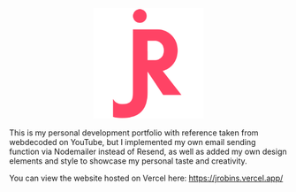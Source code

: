 <p align ="center"><img src = "public/app-logo.svg" alt = "JulesLogo" width=200 height=200></p>

This is my personal development portfolio with reference taken from webdecoded on YouTube, but I implemented my own email sending function via Nodemailer instead of Resend, as well as added my own design elements and style to showcase my personal taste and creativity.

You can view the website hosted on Vercel here: https://jrobins.vercel.app/
